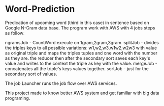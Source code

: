 # Word-Prediction
Predication of upcoming word (third in this case) in sentence based on Google N-Gram data base.
The program work with AWS with 4 jobs steps as follow:

ngramsJob - CountWord execute on 1gram,2gram,3gram.
splitJob - divides the triples keys to all possible variations: w1,w2,w3,w1w2,w2w3 with value as original triple and maps the triples tuples and one word with the number as they are. the reducer then after the secondary sort saves each key's value and writes to the context the triple as key with the value.
mergeJob - concatenates all the triple's keys values together.
sortJob - just for the secondary sort of values.

The job Launcher runs the job flow over AWS services.

This project made to know better AWS system and get familiar with big data programing.

